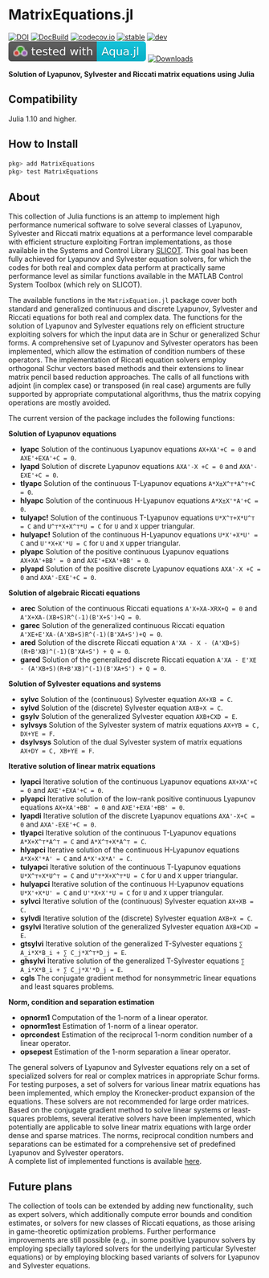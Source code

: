 # MatrixEquations.jl

[![DOI](https://zenodo.org/badge/DOI/10.5281/zenodo.3556867.svg)](https://doi.org/10.5281/zenodo.3556867)
[![DocBuild](https://github.com/andreasvarga/MatrixEquations.jl/workflows/CI/badge.svg)](https://github.com/andreasvarga/MatrixEquations.jl/actions)
[![codecov.io](https://codecov.io/gh/andreasvarga/MatrixEquations.jl/coverage.svg?branch=master)](https://codecov.io/gh/andreasvarga/MatrixEquations.jl?branch=master)
[![stable](https://img.shields.io/badge/docs-stable-blue.svg)](https://andreasvarga.github.io/MatrixEquations.jl/stable/)
[![dev](https://img.shields.io/badge/docs-dev-blue.svg)](https://andreasvarga.github.io/MatrixEquations.jl/dev/)
[![Aqua QA](https://raw.githubusercontent.com/JuliaTesting/Aqua.jl/master/badge.svg)](https://github.com/JuliaTesting/Aqua.jl) 
[![Downloads](https://img.shields.io/badge/dynamic/json?url=http%3A%2F%2Fjuliapkgstats.com%2Fapi%2Fv1%2Fmonthly_downloads%2FMatrixEquations&query=total_requests&suffix=%2Fmonth&label=Downloads)](http://juliapkgstats.com/pkg/MatrixEquations)

**Solution of Lyapunov, Sylvester and Riccati matrix equations using Julia**

## Compatibility

Julia 1.10 and higher.

## How to Install

````Julia
pkg> add MatrixEquations
pkg> test MatrixEquations
````

## About

This collection of Julia functions is an attemp to implement high performance
numerical software to solve several classes of Lyapunov, Sylvester and Riccati matrix equations
at a performance level comparable with efficient structure exploiting Fortran implementations, as those available in the Systems and Control Library [SLICOT](https://github.com/SLICOT).
This goal has been fully achieved for Lyapunov and Sylvester equation solvers, for which the
codes for both real and complex data perform at practically same performance level as similar functions available in
the MATLAB Control System Toolbox (which rely on SLICOT).

The available functions in the `MatrixEquation.jl` package cover both standard
and generalized continuous and discrete Lyapunov, Sylvester and Riccati equations for both real and complex data. The functions for the solution of Lyapunov and Sylvester equations rely on efficient structure
exploiting solvers for which the input data are in Schur or generalized Schur forms. A comprehensive set of Lyapunov and Sylvester operators has been implemented, which allow the estimation of condition numbers of these operators. The implementation of Riccati equation solvers employ orthogonal Schur vectors
based methods and their extensions to linear matrix pencil based reduction approaches. The calls of all functions with adjoint (in complex case) or transposed (in real case) arguments are fully supported by appropriate computational algorithms, thus the matrix copying operations are mostly avoided.

The current version of the package includes the following functions:

**Solution of Lyapunov equations**

* **lyapc**   Solution of the continuous Lyapunov equations `AX+XA'+C = 0` and `AXE'+EXA'+C = 0`.
* **lyapd**  Solution of discrete Lyapunov equations `AXA'-X +C = 0` and `AXA'-EXE'+C = 0`.
* **tlyapc** Solution of the continuous T-Lyapunov equations `A*X±X^⊤*A^⊤+C = 0`.
* **hlyapc** Solution of the continuous H-Lyapunov equations `A*X±X'*A'+C = 0`.
* **tulyapc!** Solution of the continuous T-Lyapunov equations `U*X^⊤+X*U^⊤ = C` and `U^⊤*X+X^⊤*U = C` for `U` and `X` upper triangular.
* **hulyapc!** Solution of the continuous H-Lyapunov equations `U*X'+X*U' = C` and `U'*X+X'*U = C` for `U` and `X` upper triangular.
* **plyapc**  Solution of the positive continuous Lyapunov equations `AX+XA'+BB' = 0` and `AXE'+EXA'+BB' = 0`.
* **plyapd**  Solution of the positive discrete Lyapunov equations `AXA'-X +C = 0` and `AXA'-EXE'+C = 0`.

 **Solution of algebraic  Riccati equations**

* **arec**  Solution of the continuous Riccati equations `A'X+XA-XRX+Q = 0` and
 `A'X+XA-(XB+S)R^(-1)(B'X+S')+Q = 0`.
* **garec** Solution of the generalized continuous Riccati equation
 `A'XE+E'XA-(A'XB+S)R^(-1)(B'XA+S')+Q = 0`.
* **ared** Solution of the discrete Riccati equation
 `A'XA - X - (A'XB+S)(R+B'XB)^(-1)(B'XA+S') + Q = 0`.
* **gared**  Solution of the generalized discrete Riccati equation
 `A'XA - E'XE - (A'XB+S)(R+B'XB)^(-1)(B'XA+S') + Q = 0`.

 **Solution of Sylvester equations and systems**

* **sylvc** Solution of the (continuous) Sylvester equation `AX+XB = C`.
* **sylvd** Solution of the (discrete) Sylvester equation `AXB+X = C`.
* **gsylv** Solution of the generalized Sylvester equation `AXB+CXD = E`.
* **sylvsys** Solution of the Sylvester system of matrix equations `AX+YB = C, DX+YE = F`.
* **dsylvsys** Solution of the dual Sylvester system of matrix equations `AX+DY = C, XB+YE = F`.

**Iterative solution of linear matrix equations**

* **lyapci** Iterative solution of the continuous Lyapunov equations `AX+XA'+C = 0` and `AXE'+EXA'+C = 0`.
* **plyapci** Iterative solution of the low-rank positive continuous Lyapunov equations `AX+XA'+BB' = 0` and `AXE'+EXA'+BB' = 0`.
* **lyapdi**  Iterative solution of the discrete Lyapunov equations `AXA'-X+C = 0` and `AXA'-EXE'+C = 0`.
* **tlyapci** Iterative solution of the continuous T-Lyapunov equations `A*X+X^⊤*A^⊤ = C` and `A*X^⊤+X*A^⊤ = C`.
* **hlyapci** Iterative solution of the continuous H-Lyapunov equations `A*X+X'*A' = C` and `A*X'+X*A' = C`.
* **tulyapci** Iterative solution of the continuous T-Lyapunov equations `U*X^⊤+X*U^⊤ = C` and `U^⊤*X+X^⊤*U = C` for `U` and `X` upper triangular.
* **hulyapci** Iterative solution of the continuous H-Lyapunov equations `U*X'+X*U' = C` and `U'*X+X'*U = C` for `U` and `X` upper triangular.
* **sylvci** Iterative solution of the (continuous) Sylvester equation `AX+XB = C`.
* **sylvdi** Iterative solution of the (discrete) Sylvester equation `AXB+X = C`.
* **gsylvi** Iterative solution of the generalized Sylvester equation `AXB+CXD = E`.
* **gtsylvi** Iterative solution of the generalized T-Sylvester equations `∑ A_i*X*B_i + ∑ C_j*X^⊤*D_j = E`.
* **ghsylvi** Iterative solution of the generalized T-Sylvester equations `∑ A_i*X*B_i + ∑ C_j*X'*D_j = E`.
* **cgls** The conjugate gradient method for nonsymmetric linear equations and least squares problems.

**Norm, condition and separation estimation**

* **opnorm1**  Computation of the 1-norm of a linear operator.
* **opnorm1est** Estimation of 1-norm of a linear operator.
* **oprcondest** Estimation of the reciprocal 1-norm condition number of a linear operator.
* **opsepest** Estimation of the 1-norm separation a linear operator.

The general solvers of Lyapunov and Sylvester equations rely on a set of specialized solvers for real or complex matrices in appropriate Schur forms. For testing purposes, a set of solvers for various linear matrix equations has been implemented, which employ the Kronecker-product expansion of the equations. These solvers are not recommended for large order matrices. Based on the conjugate gradient method to solve linear systems or least-squares problems, several iterative solvers have been implemented, which potentially are applicable to solve linear matrix equations with large order dense and sparse matrices. The norms, reciprocal condition numbers and separations can be estimated for a comprehensive set of predefined Lyapunov and Sylvester operators.  
A complete list of implemented functions is available [here](https://sites.google.com/view/andreasvarga/home/software/matrix-equations-in-julia).

## Future plans

The collection of tools can be extended by adding new functionality, such as expert solvers, which additionally compute error bounds and condition estimates, or solvers for new classes of Riccati equations, as those arising in game-theoretic optimization problems. Further performance improvements are still possible (e.g., in some positive Lyapunov solvers by employing specially taylored solvers for the underlying particular Sylvester equations) or by employing blocking based variants of solvers for Lyapunov and Sylvester equations.
